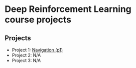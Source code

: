 # Deep Reinforcement Learning course projects

## Projects

* Project 1: [Navigation (p1)](p1/)
* Project 2: N/A
* Project 3: N/A
